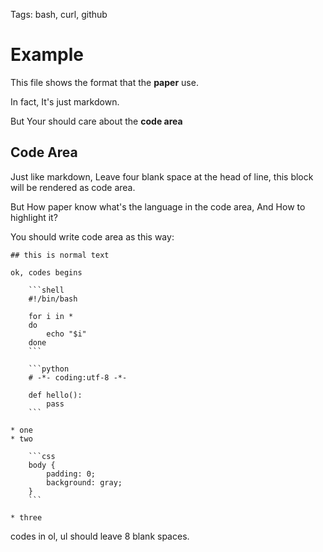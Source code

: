 Tags: bash, curl, github

# Example

This file shows the format that the **paper** use.

In fact, It's just markdown.

But Your should care about the **code area**


## Code Area

Just like markdown, Leave four blank space at the head of line,
this block will be rendered as code area.

But How paper know what's the language in the code area,
And How to highlight it?

You should write code area as this way:

    ## this is normal text

    ok, codes begins

        ```shell
        #!/bin/bash

        for i in *
        do
            echo "$i"
        done
        ```

        ```python
        # -*- coding:utf-8 -*-

        def hello():
            pass
        ```

    * one
    * two

        ```css
        body {
            padding: 0;
            background: gray;    
        }
        ```

    * three
            


codes in ol, ul should leave 8 blank spaces.
